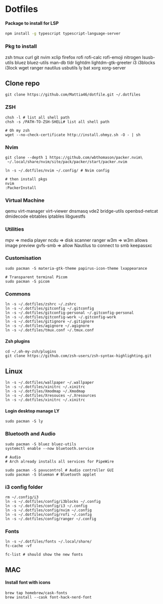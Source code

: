 # Dotfiles


#### Package to install for LSP
```bash
npm install -g typescript typescript-language-server
```

### Pkg to install
zsh tmux curl git nvim xclip firefox rofi rofi-calc rofi-emoji nitrogen lsusb-utils bluez bluez-utils man-db tldr lightdm lightdm-gtk-greeter i3 i3blocks i3lock wget ranger nautilus usbutils ly bat xorg xorg-server


## Clone repo
```
git clone https://github.com/Mattia46/dotfile.git ~/.dotfiles
```

### ZSH
```
chsh -l # list all shell path
chsh -s /PATH-TO-ZSH-SHELL# list all shell path

# Oh my zsh
wget --no-check-certificate http://install.ohmyz.sh -O - | sh
```

### Nvim
```
git clone --depth 1 https://github.com/wbthomason/packer.nvim\
 ~/.local/share/nvim/site/pack/packer/start/packer.nvim

ln -s ~/.dotfiles/nvim ~/.config/ # Nvim config

# then install pkgs
nvim
:PackerInstall
```

### Virtual Machine
qemu virt-manager virt-viewer dnsmasq vde2 bridge-utils openbsd-netcat dmidecode ebtables iptables libguestfs


### Utilities
mpv => media player
ncdu => disk scanner
ranger w3m => w3m allows image preview
gvfs-smb => allow Nautilus to connect to smb
keepassxc

### Customisation

```
sudo pacman -S materia-gtk-theme papirus-icon-theme lxappearance

# Transparent terminal Picom
sudo pacman -S picom
```

### Commons
```
ln -s ~/.dotfiles/zshrc ~/.zshrc
ln -s ~/.dotfiles/gitconfig ~/.gitconfig
ln -s ~/.dotfiles/gitconfig-personal ~/.gitconfig-personal
ln -s ~/.dotfiles/gitconfig-work ~/.gitconfig-work
ln -s ~/.dotfiles/gitignore ~/.gitignore
ln -s ~/.dotfiles/agignore ~/.agignore
ln -s ~/.dotfiles/tmux.conf ~/.tmux.conf
```

#### Zsh plugins
```
cd ~/.oh-my-zsh/plugins
git clone https://github.com/zsh-users/zsh-syntax-highlighting.git

```

## Linux

```
ln -s ~/.dotfiles/wallpaper ~/.wallpaper
ln -s ~/.dotfiles/xinitrc ~/.xinitrc
ln -s ~/.dotfiles/Xmodmap ~/.Xmodmap
ln -s ~/.dotfiles/Xresouces ~/.Xresources
ln -s ~/.dotfiles/xinitrc ~/.xinitrc
```

#### Login desktop manage LY

```
sudo pacman -S ly
```

### Bluetooth and Audio

```
sudo pacman -S bluez bluez-utils
systemctl enable --now bluetooth.service

# Audio
# Arch already installs all services for PipeWire

sudo pacman -S pavucontrol # Audio controller GUI
sudo pacman -S blueman # Bluetooth applet
```

### i3 config folder
```
rm ~/.config/i3
ln -s ~/.dotfiles/config/i3blocks ~/.config
ln -s ~/.dotfiles/config/i3 ~/.config
ln -s ~/.dotfiles/config/nvim ~/.config
ln -s ~/.dotfiles/config/rofi ~/.config
ln -s ~/.dotfiles/config/ranger ~/.config
```

### Fonts

```
ln -s ~/.dotfiles/fonts ~/.local/share/
fc-cache -vf

fc-list # should show the new fonts
```

## MAC
#### Install font with icons

```
brew tap homebrew/cask-fonts
brew install --cask font-hack-nerd-font
```


